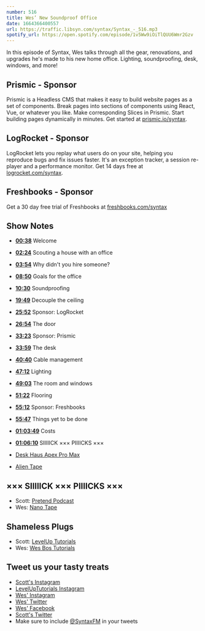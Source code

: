 ```yaml
---
number: 516
title: Wes’ New Soundproof Office
date: 1664366400557
url: https://traffic.libsyn.com/syntax/Syntax_-_516.mp3
spotify_url: https://open.spotify.com/episode/1v5Ww9iOiTlQUU6Wmr2Gzv
---
```


In this episode of Syntax, Wes talks through all the gear, renovations, and upgrades he's made to his new home office. Lighting, soundproofing, desk, windows, and more!

## Prismic  - Sponsor

Prismic is a Headless CMS that makes it easy to build website pages as a set of components. Break pages into sections of components using React, Vue, or whatever you like. Make corresponding Slices in Prismic. Start building pages dynamically in minutes. Get started at [prismic.io/syntax](https://prismic.io/syntax).

## LogRocket - Sponsor

LogRocket lets you replay what users do on your site, helping you reproduce bugs and fix issues faster. It's an exception tracker, a session re-player and a performance monitor. Get 14 days free at [logrocket.com/syntax](https://logrocket.com/syntax).

## Freshbooks - Sponsor

Get a 30 day free trial of Freshbooks at [freshbooks.com/syntax](https://freshbooks.com/syntax)

## Show Notes

* **[00:38](#t=00:38)** Welcome
* **[02:24](#t=02:24)** Scouting a house with an office
* **[03:54](#t=03:54)** Why didn't you hire someone?
* **[08:50](#t=08:50)** Goals for the office
* **[10:30](#t=10:30)** Soundproofing
* **[19:49](#t=19:49)** Decouple the ceiling
* **[25:52](#t=25:52)** Sponsor: LogRocket
* **[26:54](#t=26:54)** The door
* **[33:23](#t=33:23)** Sponsor: Prismic
* **[33:59](#t=33:59)** The desk
* **[40:40](#t=40:40)** Cable management
* **[47:12](#t=47:12)** Lighting
* **[49:03](#t=49:03)** The room and windows
* **[51:22](#t=51:22)** Flooring
* **[55:12](#t=55:12)** Sponsor: Freshbooks
* **[55:47](#t=55:47)** Things yet to be done
* **[01:03:49](#t=01:03:49)** Costs
* **[01:06:10](#t=01:06:10)** SIIIIICK ××× PIIIICKS ×××

* [Desk Haus Apex Pro Max](https://desk.haus/products/apex-pro-max)

* [Alien Tape](https://www.alientape.ca)

## ××× SIIIIICK ××× PIIIICKS ×××

* Scott: [Pretend Podcast](https://pretendradio.org)
* Wes: [Nano Tape](https://amzn.to/3SeAgP9)

## Shameless Plugs

* Scott: [LevelUp Tutorials](https://leveluptutorials.com/)
* Wes: [Wes Bos Tutorials](https://wesbos.com/courses)

## Tweet us your tasty treats

* [Scott's Instagram](https://www.instagram.com/stolinski/)
* [LevelUpTutorials Instagram](https://www.instagram.com/LevelUpTutorials/)
* [Wes' Instagram](https://www.instagram.com/wesbos/)
* [Wes' Twitter](https://twitter.com/wesbos)
* [Wes' Facebook](https://www.facebook.com/wesbos.developer)
* [Scott's Twitter](https://twitter.com/stolinski)
* Make sure to include [@SyntaxFM](https://twitter.com/SyntaxFM) in your tweets
